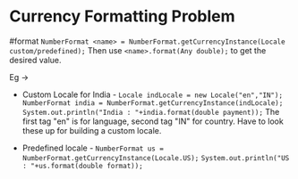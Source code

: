 # Currency Formatting Problem
#format 
`NumberFormat <name> = NumberFormat.getCurrencyInstance(Locale custom/predefined);`
Then use `<name>.format(Any double);` to get the desired value.

Eg ->
- Custom Locale for India -
`Locale indLocale = new Locale("en","IN");`
`NumberFormat india = NumberFormat.getCurrencyInstance(indLocale);`
`System.out.println("India : "+india.format(double payment));`
The first tag "en" is for language, second tag "IN" for country.
Have to look these up for building a custom locale.

- Predefined locale -
`NumberFormat us = NumberFormat.getCurrencyInstance(Locale.US);`
`System.out.println("US : "+us.format(double format));`